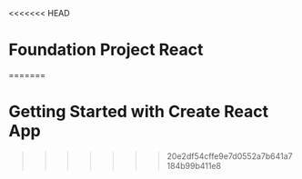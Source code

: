 <<<<<<< HEAD
# Foundation Project React
=======
# Getting Started with Create React App

>>>>>>> 20e2df54cffe9e7d0552a7b641a7184b99b411e8
